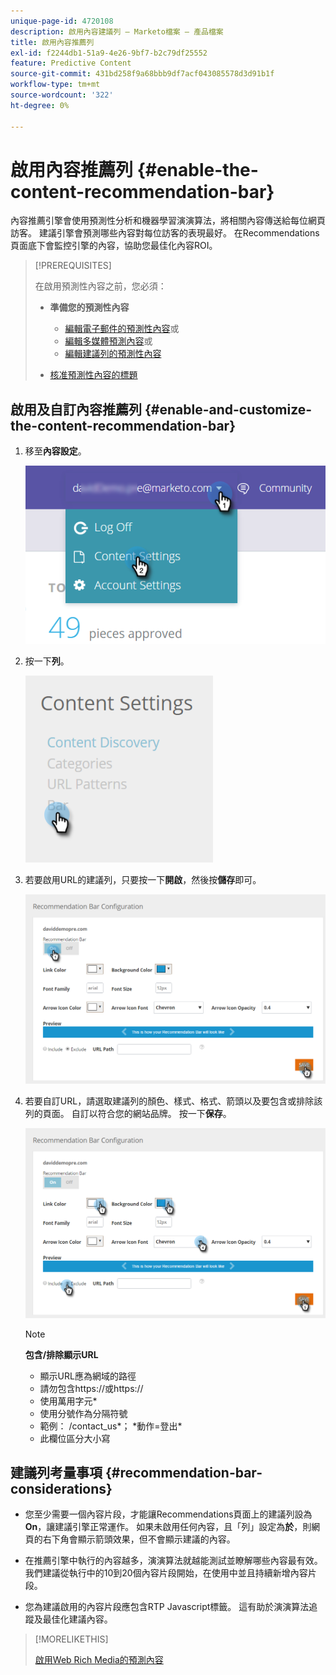 ```yaml
---
unique-page-id: 4720108
description: 啟用內容建議列 — Marketo檔案 — 產品檔案
title: 啟用內容推薦列
exl-id: f2244db1-51a9-4e26-9bf7-b2c79df25552
feature: Predictive Content
source-git-commit: 431bd258f9a68bbb9df7acf043085578d3d91b1f
workflow-type: tm+mt
source-wordcount: '322'
ht-degree: 0%

---
```


# 啟用內容推薦列 {#enable-the-content-recommendation-bar}

內容推薦引擎會使用預測性分析和機器學習演演算法，將相關內容傳送給每位網頁訪客。 建議引擎會預測哪些內容對每位訪客的表現最好。 在Recommendations頁面底下會監控引擎的內容，協助您最佳化內容ROI。

>[!PREREQUISITES]
>
>在啟用預測性內容之前，您必須：
>
>* **準備您的預測性內容**
>
>   * [編輯電子郵件的預測性內容](/help/marketo/product-docs/predictive-content/working-with-predictive-content/edit-predictive-content-for-emails.md)或
>   * [編輯多媒體預測內容](/help/marketo/product-docs/predictive-content/working-with-predictive-content/edit-predictive-content-for-rich-media.md)或
>   * [編輯建議列的預測性內容](/help/marketo/product-docs/predictive-content/working-with-predictive-content/edit-predictive-content-for-the-recommendation-bar.md)
>
>* [核准預測性內容的標題](/help/marketo/product-docs/predictive-content/working-with-all-content/approve-a-title-for-predictive-content.md)

## 啟用及自訂內容推薦列 {#enable-and-customize-the-content-recommendation-bar}

1. 移至&#x200B;**內容設定**。

   ![](assets/settings-dropdown-hand.png)

1. 按一下&#x200B;**列**。

   ![](assets/content-settings-bar-hand.png)

1. 若要啟用URL的建議列，只要按一下&#x200B;**開啟**，然後按&#x200B;**儲存**&#x200B;即可。

   ![](assets/bar-enable.png)

1. 若要自訂URL，請選取建議列的顏色、樣式、格式、箭頭以及要包含或排除該列的頁面。 自訂以符合您的網站品牌。 按一下&#x200B;**保存**。

   ![](assets/bar-customize-details-hands.png)

   >[!NOTE]
   >
   >**包含/排除顯示URL**
   >
   >* 顯示URL應為網域的路徑
   >* 請勿包含https://或https://
   >* 使用萬用字元&#42;
   >* 使用分號作為分隔符號
   >* 範例： /contact_us&#42;； &#42;動作=登出&#42;
   >* 此欄位區分大小寫

## 建議列考量事項 {#recommendation-bar-considerations}

* 您至少需要一個內容片段，才能讓Recommendations頁面上的建議列設為&#x200B;**On**，讓建議引擎正常運作。 如果未啟用任何內容，且「列」設定為&#x200B;**於**，則網頁的右下角會顯示箭頭效果，但不會顯示建議的內容。

* 在推薦引擎中執行的內容越多，演演算法就越能測試並瞭解哪些內容最有效。 我們建議從執行中的10到20個內容片段開始，在使用中並且持續新增內容片段。
* 您為建議啟用的內容片段應包含RTP Javascript標籤。 這有助於演演算法追蹤及最佳化建議內容。

>[!MORELIKETHIS]
>
>[啟用Web Rich Media的預測內容](/help/marketo/product-docs/predictive-content/enabling-predictive-content/enable-predictive-content-for-web-rich-media.md)

